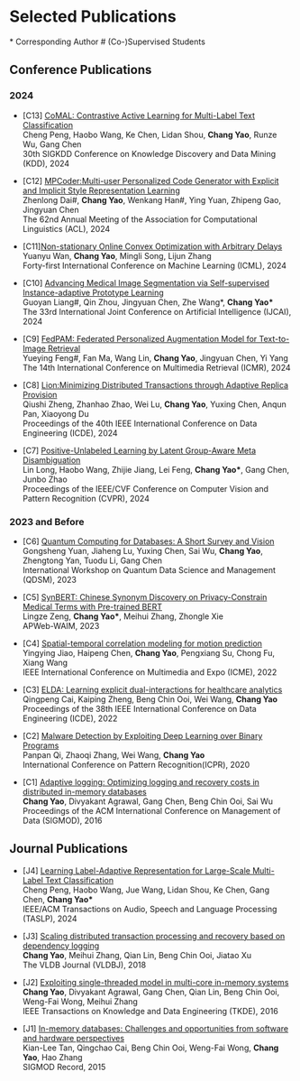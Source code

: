 
# Selected Publications 

\* Corresponding Author  \# (Co-)Supervised Students


## Conference Publications

### 2024

- \[C13\] [CoMAL: Contrastive Active Learning for Multi-Label Text Classification]()
<br />Cheng Peng, Haobo Wang, Ke Chen, Lidan Shou, **Chang Yao**, Runze Wu, Gang Chen
<br />30th SIGKDD Conference on Knowledge Discovery and Data Mining (KDD), 2024

- \[C12\] [MPCoder:Multi-user Personalized Code Generator with Explicit and Implicit Style Representation Learning]()
<br />Zhenlong Dai\#, **Chang Yao**, Wenkang Han\#, Ying Yuan, Zhipeng Gao, Jingyuan Chen
<br />The 62nd Annual Meeting of the Association for Computational Linguistics (ACL), 2024

- \[C11\][Non-stationary Online Convex Optimization with Arbitrary Delays]()
<br />Yuanyu Wan, **Chang Yao**, Mingli Song, Lijun Zhang
<br />Forty-first International Conference on Machine Learning (ICML), 2024

- \[C10\] [Advancing Medical Image Segmentation via Self-supervised Instance-adaptive Prototype Learning]()
<br />Guoyan Liang\#, Qin Zhou, Jingyuan Chen, Zhe Wang\*, **Chang Yao\***
<br />The 33rd International Joint Conference on Artificial Intelligence (IJCAI), 2024

- \[C9\] [FedPAM: Federated Personalized Augmentation Model for Text-to-Image Retrieval](https://dl.acm.org/doi/10.1145/3652583.3657627) 
<br />Yueying Feng\#, Fan Ma, Wang Lin, **Chang Yao**, Jingyuan Chen, Yi Yang
<br />The 14th International Conference on Multimedia Retrieval (ICMR), 2024

- \[C8\] [Lion:Minimizing Distributed Transactions through Adaptive Replica Provision](https://arxiv.org/pdf/2403.11221) 
<br />Qiushi Zheng, Zhanhao Zhao, Wei Lu, **Chang Yao**, Yuxing Chen, Anqun Pan, Xiaoyong Du
<br />Proceedings of the 40th IEEE International Conference on Data Engineering (ICDE), 2024

- \[C7\] [Positive-Unlabeled Learning by Latent Group-Aware Meta Disambiguation](https://openaccess.thecvf.com/content/CVPR2024/papers/Long_Positive-Unlabeled_Learning_by_Latent_Group-Aware_Meta_Disambiguation_CVPR_2024_paper.pdf)
<br />Lin Long, Haobo Wang, Zhijie Jiang, Lei Feng, **Chang Yao\***, Gang Chen, Junbo Zhao
<br />Proceedings of the IEEE/CVF Conference on Computer Vision and Pattern Recognition (CVPR), 2024


### 2023 and Before

- \[C6\] [Quantum Computing for Databases: A Short Survey and Vision](https://ceur-ws.org/Vol-3462/QDSM6.pdf)
<br />Gongsheng Yuan, Jiaheng Lu, Yuxing Chen, Sai Wu, **Chang Yao**, Zhengtong Yan, Tuodu Li, Gang Chen
<br />International Workshop on Quantum Data Science and Management (QDSM), 2023

- \[C5\] [SynBERT: Chinese Synonym Discovery on Privacy-Constrain Medical Terms with Pre-trained BERT](https://link.springer.com/chapter/10.1007/978-3-031-25158-0_25)
<br />Lingze Zeng, **Chang Yao\***, Meihui Zhang, Zhongle Xie
<br />APWeb-WAIM, 2023

- \[C4\] [Spatial-temporal correlation modeling for motion prediction](https://ieeexplore.ieee.org/abstract/document/9859933)
<br />Yingying Jiao, Haipeng Chen, **Chang Yao**, Pengxiang Su, Chong Fu, Xiang Wang
<br />IEEE International Conference on Multimedia and Expo (ICME), 2022

- \[C3\] [ELDA: Learning explicit dual-interactions for healthcare analytics](https://ieeexplore.ieee.org/abstract/document/9835194/)
<br />Qingpeng Cai, Kaiping Zheng, Beng Chin Ooi, Wei Wang, **Chang Yao**
<br />Proceedings of the 38th IEEE International Conference on Data Engineering (ICDE), 2022

- \[C2\] [Malware Detection by Exploiting Deep Learning over Binary Programs](https://ieeexplore.ieee.org/abstract/document/9412227)
<br />Panpan Qi, Zhaoqi Zhang, Wei Wang, **Chang Yao**
<br />International Conference on Pattern Recognition(ICPR), 2020

- \[C1\] [Adaptive logging: Optimizing logging and recovery costs in distributed in-memory databases](https://dl.acm.org/doi/abs/10.1145/2882903.2915208)
<br />**Chang Yao**, Divyakant Agrawal, Gang Chen, Beng Chin Ooi, Sai Wu
<br />Proceedings of the ACM International Conference on Management of Data (SIGMOD), 2016


## Journal Publications

- \[J4\] [Learning Label-Adaptive Representation for Large-Scale Multi-Label Text Classification](https://ieeexplore.ieee.org/abstract/document/10508392/)
<br />Cheng Peng, Haobo Wang, Jue Wang, Lidan Shou, Ke Chen, Gang Chen, **Chang Yao\***
<br />IEEE/ACM Transactions on Audio, Speech and Language Processing (TASLP), 2024

- \[J3\] [Scaling distributed transaction processing and recovery based on dependency logging](https://link.springer.com/article/10.1007/s00778-018-0500-2)
<br /> **Chang Yao**, Meihui Zhang, Qian Lin, Beng Chin Ooi, Jiatao Xu
<br />The VLDB Journal (VLDBJ), 2018

- \[J2\] [Exploiting single-threaded model in multi-core in-memory systems](https://ieeexplore.ieee.org/stamp/stamp.jsp?arnumber=7486988)
<br /> **Chang Yao**, Divyakant Agrawal, Gang Chen, Qian Lin, Beng Chin Ooi, Weng-Fai Wong, Meihui Zhang
<br />IEEE Transactions on Knowledge and Data Engineering (TKDE), 2016

- \[J1\] [In-memory databases: Challenges and opportunities from software and hardware perspectives](https://sigmod.org/publications/sigmodRecord/1506/08_vision_Tan.pdf)
<br /> Kian-Lee Tan, Qingchao Cai, Beng Chin Ooi, Weng-Fai Wong, **Chang Yao**, Hao Zhang
<br />SIGMOD Record, 2015
